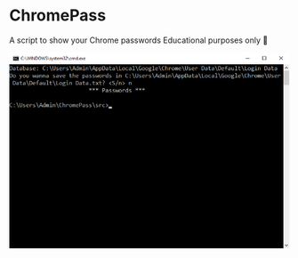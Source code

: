 # ChromePass
A script to show your Chrome passwords
Educational purposes only :new_moon_with_face:

<p align="center">
	<img src="src/screenshot.png">
</p>